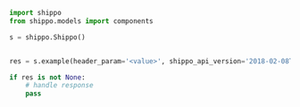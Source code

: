 <!-- Start SDK Example Usage [usage] -->
```python
import shippo
from shippo.models import components

s = shippo.Shippo()


res = s.example(header_param='<value>', shippo_api_version='2018-02-08T00:00:00Z', example_body=components.ExampleBody())

if res is not None:
    # handle response
    pass

```
<!-- End SDK Example Usage [usage] -->